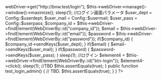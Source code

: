 <?php
    // strict_typesの制限
    declare(strict_types=1);

    require_once ('./vendor/autoload.php');

    // コントラクト関数を呼ぶ
    require_once ('./tests/configExecute.php');
    
    use PHPUnit\Framework\TestCase;
    use Facebook\WebDriver\Chrome\ChromeOptions;
    use Facebook\WebDriver\Chrome\ChromeDriver;
    use Facebook\WebDriver\Firefox\FirefoxDriver;
    use Facebook\WebDriver\Firefox\FirefoxProfile;
    use Facebook\WebDriver\Remote\DesiredCapabilities;
    use Facebook\WebDriver\Remote\RemoteWebDriver;
    use Facebook\WebDriver\WebDriverBy;

    class testscript4 extends PHPUnit_Auto_FW_TestCase
    {
        public function test_login_user()
        {
            //ログイン画面からスタート
            $this->webDriver->get("http://bnw.test/login");
            $this->webDriver->manage()->window()->maximize();
            sleep(1);    

            //ログイン画面パラメータ
            $user_dept = Config::$userdept; 
            $user_mail = Config::$usermail;
            $user_pass = Config::$userpass;
            
            $company_id = $this->webDriver->findElement(WebDriverBy::id("company_id"));
            $email      = $this->webDriver->findElement(WebDriverBy::id("email"));
            $password   = $this->webDriver->findElement(WebDriverBy::id("password"));

            if($company_id) {
                $company_id->sendKeys($user_dept);
            }
            if($email) {
                $email->sendKeys($user_mail);
            }
            if($password) {
                $password->sendKeys($user_pass);
            }
            sleep(1); 
            
            //ログイン
            $element4 = $this->webDriver->findElement(WebDriverBy::id("btn-login"));
            $element4->click();
            sleep(1); 
            //TBD
            $this.assertEquals(true);
        }

        public function test_login_admin()
        {
            // TBD.
            $this.assertEquals(true);
        }
    }
?>
